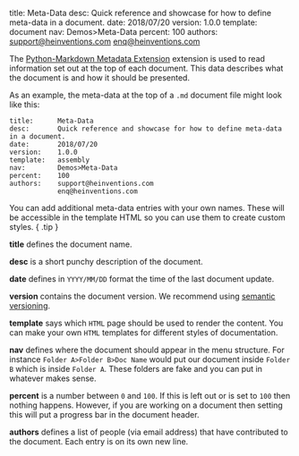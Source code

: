 title:      Meta-Data
desc:       Quick reference and showcase for how to define meta-data in a document.
date:       2018/07/20
version:    1.0.0
template:   document
nav:        Demos>Meta-Data
percent:    100
authors:    support@heinventions.com
            enq@heinventions.com


The [Python-Markdown Metadata Extension](https://python-markdown.github.io/extensions/meta_data/) extension is used to read information set out at the top of each document.  This data describes what the document is and how it should be presented.

As an example, the meta-data at the top of a `.md` document file might look like this:

```text
title:      Meta-Data
desc:       Quick reference and showcase for how to define meta-data in a document.
date:       2018/07/20
version:    1.0.0
template:   assembly
nav:        Demos>Meta-Data
percent:    100
authors:    support@heinventions.com
            enq@heinventions.com
```

You can add additional meta-data entries with your own names.  These will be accessible in the template HTML so you can use them to create custom styles.
{ .tip }

**title** defines the document name.

**desc** is a short punchy description of the document.

**date** defines in `YYYY/MM/DD` format the time of the last document update.

**version** contains the document version.  We recommend using [semantic versioning](https://semver.org/).

**template** says which `HTML` page should be used to render the content.  You can make your own `HTML` templates for different styles of documentation.

**nav** defines where the document should appear in the menu structure.  For instance `Folder A>Folder B>Doc Name` would put our document inside `Folder B` which is inside `Folder A`.  These folders are fake and you can put in whatever makes sense.

**percent** is a number between `0` and `100`.  If this is left out or is set to `100` then nothing happens.  However, if you are working on a document then setting this will put a progress bar in the document header.

**authors** defines a list of people (via email address) that have contributed to the document.  Each entry is on its own new line.
